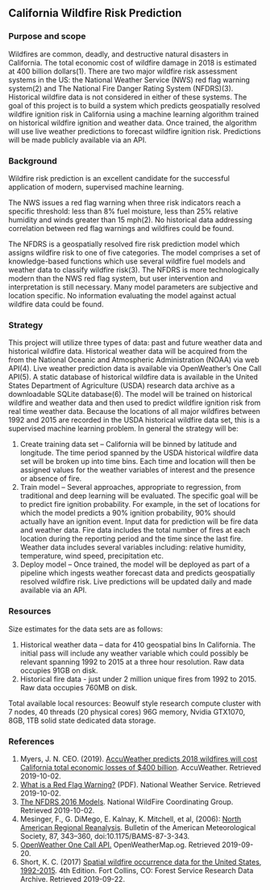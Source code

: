 ## California Wildfire Risk Prediction

### Purpose and scope

Wildfires are common, deadly, and destructive natural disasters in California. The total economic cost of wildfire damage in 2018 is estimated at 400 billion dollars(1). There are two major wildfire risk assessment systems in the US: the National Weather Service (NWS) red flag warning system(2) and The National Fire Danger Rating System (NFDRS)(3). Historical wildfire data is not considered in either of these systems. The goal of this project is to build a system which predicts geospatially resolved wildfire ignition risk in California using a machine learning algorithm trained on historical wildfire ignition and weather data. Once trained, the algorithm will use live weather predictions to forecast wildfire ignition risk. Predictions will be made publicly available via an API.

### Background

Wildfire risk prediction is an excellent candidate for the successful application of modern, supervised machine learning.

The NWS issues a red flag warning when three risk indicators reach a specific threshold: less than 8% fuel moisture, less than 25% relative humidity and winds greater than 15 mph(2). No historical data addressing correlation between red flag warnings and wildfires could be found.

The NFDRS is a geospatially resolved fire risk prediction model which assigns wildfire risk to one of five categories. The model comprises a set of knowledge-based functions which use several wildfire fuel models and weather data to classify wildfire risk(3). The NFDRS is more technologically modern than the NWS red flag system, but user intervention and interpretation is still necessary. Many model parameters are subjective and location specific. No information evaluating the model against actual wildfire data could be found.

### Strategy
This project will utilize three types of data: past and future weather data and historical wildfire data. Historical weather data will be acquired from the from the National Oceanic and Atmospheric Administration (NOAA) via web API(4). Live weather prediction data is available via OpenWeather’s One Call API(5). A static database of historical wildfire data is available in the United States Department of Agriculture (USDA) research data archive as a downloadable SQLite database(6).
The model will be trained on historical wildfire and weather data and then used to predict wildfire ignition risk from real time weather data. Because the locations of all major wildfires between 1992 and 2015 are recorded in the USDA historical wildfire data set, this is a supervised machine learning problem. In general the strategy will be:

1. Create training data set – California will be binned by latitude and longitude. The time period spanned by the USDA historical wildfire data set will be broken up into time bins. Each time and location will then be assigned values for the weather variables of interest and the presence or absence of fire.
2. Train model – Several approaches, appropriate to regression, from traditional and deep learning will be evaluated. The specific goal will be to predict fire ignition probability. For example, in the set of locations for which the model predicts a 90% ignition probability, 90% should actually have an ignition event. Input data for prediction will be fire data and weather data. Fire data includes the total number of fires at each location during the reporting period and the time since the last fire. Weather data includes several variables including: relative humidity, temperature, wind speed, precipitation etc.
3. Deploy model – Once trained, the model will be deployed as part of a pipeline which ingests weather forecast data and predicts geospatially resolved wildfire risk. Live predictions will be updated daily and made available via an API.

### Resources

Size estimates for the data sets are as follows:
1. Historical weather data – data for 410 geospatial bins In California. The initial pass will include any weather variable which could possibly be relevant spanning 1992 to 2015 at a three hour resolution. Raw data occupies 91GB on disk.
2. Historical fire data - just under 2 million unique fires from 1992 to 2015. Raw data occupies 760MB on disk.

Total available local resources: Beowulf style research compute cluster with 7 nodes, 40 threads (20 physical cores) 96G memory, Nvidia GTX1070, 8GB, 1TB solid state dedicated data storage.

### References

1. Myers, J. N. CEO. (2019). [AccuWeather predicts 2018 wildfires will cost California total economic losses of $400 billion](https://www.accuweather.com/en/weather-news/accuweather-predicts-2018-wildfires-will-cost-california-total-economic-losses-of-400-billion/70006691). AccuWeather. Retrieved 2019-10-02.
2. [What is a Red Flag Warning?](https://www.weather.gov/media/lmk/pdf/what_is_a_red_flag_warning.pdf) (PDF). National Weather Service. Retrieved 2019-10-02.
3. [The NFDRS 2016 Models](https://sites.google.com/firenet.gov/nfdrs/the-models). National WildFire Coordinating Group. Retrieved 2019-10-02.
4. Mesinger, F., G. DiMego, E. Kalnay, K. Mitchell, et al, (2006): [North American Regional Reanalysis](https://www.ncdc.noaa.gov/data-access/model-data/model-datasets/north-american-regional-reanalysis-narr). Bulletin of the American Meteorological Society, 87, 343–360, doi:10.1175/BAMS-87-3-343.
5. [OpenWeather One Call API.](https://openweathermap.org/api/one-call-api) OpenWeatherMap.og. Retrieved 2019-09-20.
6. Short, K. C. (2017) [Spatial wildfire occurrence data for the United States, 1992-2015](https://www.fs.usda.gov/rds/archive/catalog/RDS-2013-0009.4). 4th Edition. Fort Collins, CO: Forest Service Research Data Archive. Retrieved 2019-09-22.

